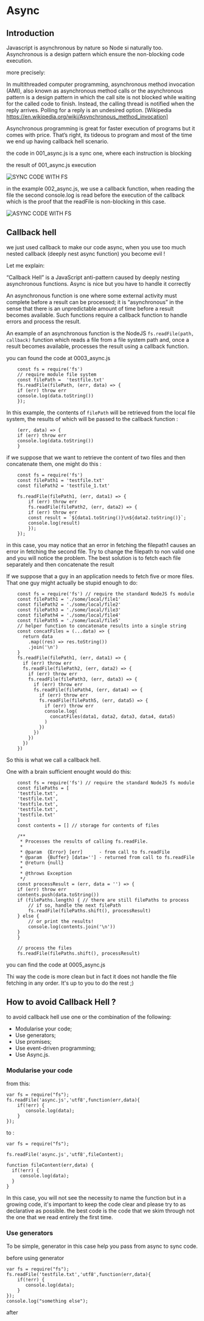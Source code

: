 # Async

## Introduction

Javascript is asynchronous by nature so Node si naturally too. Asynchronous is a design pattern which ensure the non-blocking code execution.

more precisely:

In multithreaded computer programming, asynchronous method invocation (AMI), also known as asynchronous method calls or the asynchronous pattern is a design pattern in which the call site is not blocked while waiting for the called code to finish. Instead, the calling thread is notified when the reply arrives. Polling for a reply is an undesired option. [Wikipedia https://en.wikipedia.org/wiki/Asynchronous_method_invocation]


Asynchronous programming is great for faster execution of programs but it comes with price. That’s right, its tideous to program and most of the time we end up having callback hell scenario.

the code in 001_async.js is a sync one, where each instruction is blocking

the result of 001_async.js execution

![SYNC CODE WITH FS](/assets/images/00009_async_sync_example.png)

in the example 002_async.js, we use a callback function, when reading the file
the second console.log is read before the execution of the callback
which is the proof that the readFile is non-blocking in this case.

![ASYNC CODE WITH FS](/assets/images/00010_async_callback_fs.png)

## Callback hell
we just used callback to make our code async, when you use too much nested callback (deeply nest async function) you become evil !

Let me explain:

“Callback Hell” is a JavaScript anti-pattern caused by deeply nesting asynchronous functions. Async is nice but you have to handle it correctly

An asynchronous function is one where some external activity must complete before a result can be processed; it is “asynchronous” in the sense that there is an unpredictable amount of time before a result becomes available. Such functions require a callback function to handle errors and process the result.

An example of an asynchronous function is the NodeJS `fs.readFile(path, callback)` function which reads a file from a file system path and, once a result becomes available, processes the result using a callback function.

you can found the code at 0003_async.js
```JS
    const fs = require('fs')
    // require module file system
    const filePath =  'testfile.txt'
    fs.readFile(filePath, (err, data) => {
    if (err) throw err
    console.log(data.toString())
    });
```

In this example, the contents of `filePath` will be retrieved from the local file system, the results of which will be passed to the callback function :
```JS
    (err, data) => {
    if (err) throw err
    console.log(data.toString())
    }
```

if we suppose that we want to retrieve the content of two files and then concatenate them, one might do this :

```JS
    const fs = require('fs')
    const filePath1 = 'testfile.txt'
    const filePath2 = 'testfile_1.txt'

    fs.readFile(filePath1, (err, data1) => {
        if (err) throw err
        fs.readFile(filePath2, (err, data2) => {
        if (err) throw err
        const result = `${data1.toString()}\n${data2.toString()}`;
        console.log(result)
        });
    });
```

in this case, you may notice that an error in fetching the filepath1 causes an error in fetching the second file. Try to change the filepath to non valid one and you will notice the problem.
The best solution is to fetch each file separately and then concatenate the result

If we suppose that a guy in an application needs to fetch five or more files. That one guy might actually be stupid enough to do:
```JS
    const fs = require('fs') // require the standard NodeJS fs module
    const filePath1 = './some/local/file1'
    const filePath2 = './some/local/file2'
    const filePath3 = './some/local/file3'
    const filePath4 = './some/local/file4'
    const filePath5 = './some/local/file5'
    // helper function to concatenate results into a single string
    const concatFiles = (...data) => {
      return data
        .map((res) => res.toString())
        .join('\n')
    }
    fs.readFile(filePath1, (err, data1) => {
      if (err) throw err
      fs.readFile(filePath2, (err, data2) => {
        if (err) throw err
        fs.readFile(filePath3, (err, data3) => {
          if (err) throw err
          fs.readFile(filePath4, (err, data4) => {
            if (err) throw err
            fs.readFile(filePath5, (err, data5) => {
              if (err) throw err
              console.log(
                concatFiles(data1, data2, data3, data4, data5)
              )
            })
          })
        })
      })
    })
```

So this is what we call a callback hell.

One with a brain sufficient enought would do this:

```JS
    const fs = require('fs') // require the standard NodeJS fs module
    const filePaths = [
    'testfile.txt',
    'testfile.txt',
    'testfile.txt',
    'testfile.txt',
    'testfile.txt'
    ]
    const contents = [] // storage for contents of files

    /**
     * Processes the results of calling fs.readFile.
     *
     * @param  {Error} [err]      - from call to fs.readFile
     * @param  {Buffer} [data=''] - returned from call to fs.readFile
     * @return {null}
     *
     * @throws Exception
     */
    const processResult = (err, data = '') => {
    if (err) throw err
    contents.push(data.toString())
    if (filePaths.length) { // there are still filePaths to process
        // if so, handle the next filePath
        fs.readFile(filePaths.shift(), processResult)
    } else {
        // or print the results!
        console.log(contents.join('\n'))
    }
    }

    // process the files
    fs.readFile(filePaths.shift(), processResult)
```

you can find the code at 0005_async.js

Thi way the code is more clean but in fact it does not handle the file fetching in any order. It's up to you to do the rest ;)

## How to avoid Callback Hell ?

to avoid callback hell use one or the combination of the following:

* Modularise your code;
* Use generators;
* Use promises;
* Use event-driven programming;
* Use Async.js.

### Modularise your code

from this:
```JS
var fs = require("fs");
fs.readFile('async.js','utf8',function(err,data){
    if(!err) {
       console.log(data);
    }
});
```
to :
```JS
var fs = require("fs");

fs.readFile('async.js','utf8',fileContent);

function fileContent(err,data) {
  if(!err) {
     console.log(data);
  }
}
```

In this case, you will not see the necessity to name the function but in a growing code, it's important to keep the code clear and please try to as declarative as possible.
the best code is the code that we skim through not the one that we read entirely the first time.

### Use generators

To be simple, generator in this case help you pass from async to sync code.

before using generator
```JS
var fs = require("fs");
fs.readFile('testfile.txt','utf8',function(err,data){
    if(!err) {
       console.log(data);
    }
});
console.log("something else");
```
after
